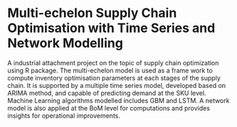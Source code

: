 # Multi-echelon Supply Chain Optimisation with Time Series and Network Modelling
A industrial attachment project on the topic of supply chain optimization using R package.
The multi-echelon model is used as a frame work to compute inventory optimisation parameters at each stages of the supply chain.
It is supported by a multiple time series model, developed based on ARIMA method, and capable of predicting demand at the SKU level. Machine Learning algorithms modelled includes GBM and LSTM. 
A network model is also applied at the BoM level for computations and provides insights for operational improvements. 
